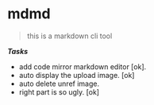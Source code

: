 # mdmd

> this is a markdown cli tool


***Tasks***
- add code mirror markdown editor [ok].
- auto display the upload image. [ok]
- auto delete unref image.
- right part is so ugly. [ok]